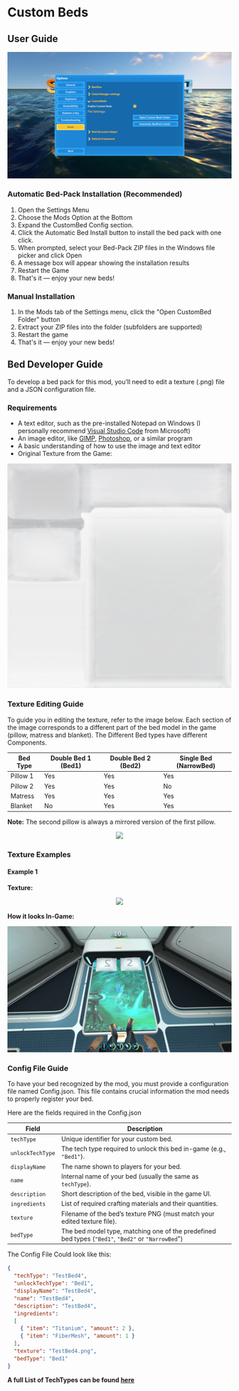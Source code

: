 # Custom Beds
## User Guide

<div align=center>
   
<img src="images/CustomBedsUser1.jpg">

</div>

### Automatic Bed-Pack Installation (Recommended)

1. Open the Settings Menu
2. Choose the Mods Option at the Bottom
3. Expand the CustomBed Config section.
4. Click the Automatic Bed Install button to install the bed pack with one click.
5. When prompted, select your Bed-Pack ZIP files in the Windows file picker and click Open
6. A message box will appear showing the installation results
7. Restart the Game
8. That's it — enjoy your new beds!


### Manual Installation

1. In the Mods tab of the Settings menu, click the "Open CustomBed Folder" button
2. Extract your ZIP files into the folder (subfolders are supported)
3. Restart the game
4. That's it — enjoy your new beds!


## Bed Developer Guide

To develop a bed pack for this mod, you’ll need to edit a texture (.png) file and a JSON configuration file.

### Requirements
- A text editor, such as the pre-installed Notepad on Windows (I personally recommend [Visual Studio Code](https://code.visualstudio.com/) from Microsoft)
- An image editor, like [GIMP](https://www.gimp.org/), [Photoshop](https://www.adobe.com/de/products/photoshop.html), or a similar program
- A basic understanding of how to use the image and text editor
- Original Texture from the Game:

<div align=center>
   
<img src="images/CustomBedsTexture.png">

</div>

### Texture Editing Guide
To guide you in editing the texture, refer to the image below.
Each section of the image corresponds to a different part of the bed model in the game (pillow, matress and blanket).
The Different Bed types have different Components.

| Bed Type | Double Bed 1 (Bed1) | Double Bed 2 (Bed2) | Single Bed (NarrowBed) |
|----------|---------------------|---------------------|------------------------|
| Pillow 1 |         Yes         |         Yes         |           Yes          |
| Pillow 2 |         Yes         |         Yes         |           No           |
| Matress  |         Yes         |         Yes         |           Yes          |
| Blanket  |          No         |         Yes         |           Yes          |

**Note:** The second pillow is always a mirrored version of the first pillow.

<div align=center>
   
<img src="images/TextureGuideCustomBeds.png">

</div>

### Texture Examples

#### Example 1
**Texture:**

<div align=center>
   
<img src="images/TestBed4.png">

</div>

**How it looks In-Game:**

<div align=center>
   
<img src="images/CustomBedShowcase1.jpg">

</div>


### Config File Guide

To have your bed recognized by the mod, you must provide a configuration file named Config.json.
This file contains crucial information the mod needs to properly register your bed.

Here are the fields required in the Config.json

| Field            | Description                                                                                               |   
| ---------------- | ----------------------------------------------------------------------------------------------------------|
| `techType`       | Unique identifier for your custom bed.                                                                    |
| `unlockTechType` | The tech type required to unlock this bed in-game (e.g., `"Bed1"`).                                       |
| `displayName`    | The name shown to players for your bed.                                                                   |
| `name`           | Internal name of your bed (usually the same as `techType`).                                               |
| `description`    | Short description of the bed, visible in the game UI.                                                     |
| `ingredients`    | List of required crafting materials and their quantities.                                                 |
| `texture`        | Filename of the bed’s texture PNG (must match your edited texture file).                                  |
| `bedType`        | The bed model type, matching one of the predefined bed types (`"Bed1"`, `"Bed2"` or `"NarrowBed`")  |

The Config File Could look like this:

```json
{
  "techType": "TestBed4",
  "unlockTechType": "Bed1",
  "displayName": "TestBed4",
  "name": "TestBed4",
  "description": "TestBed4",
  "ingredients": 
  [
    { "item": "Titanium", "amount": 2 },
    { "item": "FiberMesh", "amount": 1 }
  ],
  "texture": "TestBed4.png",
  "bedType": "Bed1"
}
```

**A full List of TechTypes can be found [here](https://subnautica.fandom.com/wiki/Spawn_IDs_(Subnautica))**

